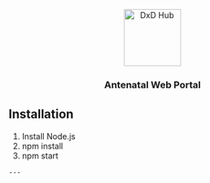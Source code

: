 <p align="center">
    <a href="https://www.dxdhub.sg/" title="Dxd hub" >
        <img width='100px' src="https://www.dxdhub.sg/media/nk2lwdca/dxd_logo_1.svg" alt="DxD Hub">
    </a>
</p>
<h3 align="center">
    <b>Antenatal Web Portal</b>
    <br>
</h3>
<div>
    <h2>
        Installation
    </h2>
    <ol>
        <li>Install Node.js</li>
        <li>npm install</li>
        <li>npm start</code></li>
    </ol>

    ---
</div>
